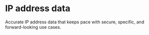 # IP address data
Accurate IP address data that keeps pace with secure, specific, and forward-looking use cases.
